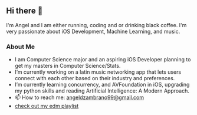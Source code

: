 ## Hi there 👋

 I'm Angel and I am either running, coding and or drinking black coffee. I'm very passionate about iOS Development, Machine Learning, and music. 

### About Me 
- I am Computer Science major and an aspiring iOS Developer planning to get my masters in Computer Science/Stats.  
- I’m currently working on a latin music networking app that lets users connect with each other based on their industry and preferences.
- I’m currently learning concurrency, and AVFoundation in iOS, upgrading my python skills and reading Artificial Intelligence: A Modern Approach.
- 📫 How to reach me: angeldzambrano99@gmail.com 
- <a href="https://open.spotify.com/playlist/3wignMe6XrRoAj2f7AFFhL?si=92a3f932c6994200">check out my edm playlist</a>
